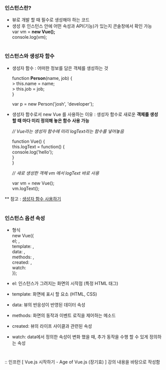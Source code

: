 ### 인스턴스란? 
- 뷰로 개발 할 때 필수로 생성해야 하는 코드 
- 생성 후 인스턴스 안에 어떤 속성과 API(기능)가 있는지 콘솔창에서 확인 가능    
	var vm = **new Vue();**    
	console.log(vm);   
#
### 인스턴스와 생성자 함수 
- 생성자 함수 : 어떠한 정보를 담은 객체를 생성하는 것 

	function **Person**(name, job) {   
		>		this.name = name;   
		>		this.job = job;   
	}   

	var p = new Person('josh', 'developer');   

- 생성자 함수로서 new Vue 를 사용하는 이유 : 생성자 함수로 새로운 **객체를 생성 할 때 마다 미리 정의해 놓은 함수 사용 가능** 
	
	*// Vue라는 생성자 함수에 미리 logText라는 함수를 넣어놓음*
	
	function Vue() {   
		this.logText = function() {   
		console.log('hello');   
		}   
	}   
	
	
	*// 새로 생성한 객체 vm 에서 logText 바로 사용*  
	
	var vm = new Vue();   
	vm.logText();    	

** 참고 : [생성자 함수 사용하기](https://developer.mozilla.org/ko/docs/Web/JavaScript/Guide/Obsolete_Pages/Core_JavaScript_1.5_Guide/Creating_New_Objects/Using_a_Constructor_Function)
#
### 인스턴스 옵션 속성 
- 형식    
	new Vue({ 	  
		el; ,   
		template: ,   
		data: ,   
		methods: ,   
		created: ,   
		watch:       
});    

- el: 인스턴스가 그려지는 화면의 시작점 (특정 HTML 태그)
- template: 화면에 표시 할 요소 (HTML, CSS)
- data: 뷰의 반응성이 반영된 데이터 속성 
- methods: 화면의 동작과 이벤트 로직을 제어하는 메소드 
- created: 뷰의 라이프 사이클과 관련된 속성 
- watch: data에서 정의한 속성이 변화 했을 때, 추가 동작을 수행 할 수 있게 정의하는 속성 
#
:: 인프런 [ Vue.js 시작하기 - Age of Vue.js (장기효) ] 강의 내용을 바탕으로 작성함

